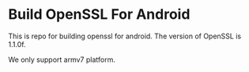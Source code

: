 Build OpenSSL For Android 
====

This is repo for building openssl for android. The version of OpenSSL is 1.1.0f.

We only support armv7 platform.

